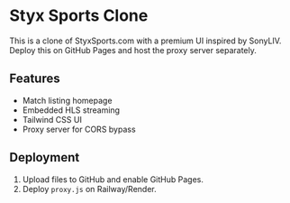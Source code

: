
# Styx Sports Clone

This is a clone of StyxSports.com with a premium UI inspired by SonyLIV. Deploy this on GitHub Pages and host the proxy server separately.

## Features

- Match listing homepage
- Embedded HLS streaming
- Tailwind CSS UI
- Proxy server for CORS bypass

## Deployment

1. Upload files to GitHub and enable GitHub Pages.
2. Deploy `proxy.js` on Railway/Render.
